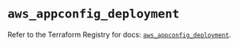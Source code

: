 # `aws_appconfig_deployment`

Refer to the Terraform Registry for docs: [`aws_appconfig_deployment`](https://registry.terraform.io/providers/hashicorp/aws/5.76.0/docs/resources/appconfig_deployment).
